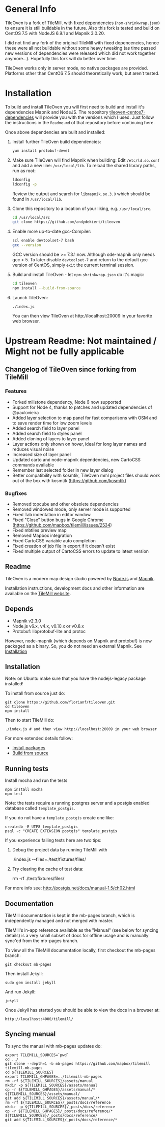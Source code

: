# General Info

TileOven is a fork of TileMill, with fixed dependencies (`npm-shrinkwrap.json`) to ensure it is still buildable in the future. Also this fork is tested and build on CentOS 7.5 with NodeJS 6.9.1 and Mapnik 3.0.20.

I did not find any fork of the original TileMill with fixed depencencies, hence these were all not buildable without some heavy tweaking (as time passed new versions of dependencies were released which did not work together anymore...). Hopefully this fork will do better over time.

TileOven works only in server mode, no native packages are provided. Platforms other than CentOS 7.5 should theoretically work, but aren't tested.

# Installation
To build and install TileOven you will first need to build and install it's dependencies Mapnik and NodeJS. The repository [tileoven-centos7-dependencies](https://github.com/andydekiert/tileoven-centos7-dependencies) will provide you with the versions which I used. Just follow the instructions in the `Readme.md` of that repository before continuing here.

Once above dependencies are built and installed:
1. Install further TileOven build dependencies:
   ```bash
   yum install protobuf-devel
   ```
   
2. Make sure TileOven will find Mapnik when building: Edit `/etc/ld.so.conf` and add a new line: `/usr/local/lib`. To reload the shared library paths, run as root:
   ```bash
   ldconfig
   ldconfig -p
   ```
   Review the output and search for `libmapnik.so.3.0` which should be found in `/usr/local/lib`.
   
3. Clone this repository to a location of your liking, e.g. `/usr/local/src`.
   ```bash
   cd /usr/local/src
   git clone https://github.com/andydekiert/tileoven
   ```
   
4. Enable more up-to-date gcc-Compiler:
   ```bash
   scl enable devtoolset-7 bash
   gcc --version
   ```
   GCC version should be >= 7.3.1 now. Although ode-mapnik only needs gcc > 5. To later disable `devtoolset-7` and return to the default gcc version of CentOS, simply `exit` the current terminal session.
   
5. Build and install TileOven - let `npm-shrinkwrap.json` do it's magic:
   ```bash
   cd tileoven
   npm install --build-from-source
   ```
   
6. Launch TileOven:
   ```
   ./index.js
   ```
   You can then view TileOven at http://localhost:20009 in your favorite web browser.
   

# Upstream Readme: Not maintained / Might not be fully applicable

## Changelog of TileOven since forking from TileMill
### Features

- Forked millstone dependency, Node 6 now supported
- Support for Node 4, thanks to patches and updated dependencies of @paulovieira
- Added layer selection to map panel for fast comparisons with OSM and to save render time for low zoom levels
- Added search field to layer panel
- Added search field to styles panel
- Added cloning of layers to layer panel
- Layer actions only shown on hover, ideal for long layer names and reduces visual noise
- Increased size of layer panel
- Updated carto and node-mapnik dependencies, new CartoCSS commands available
- Remember last selected folder in new layer dialog
- Better compatibility with kosmtik, TileOven mml project files should work out of the box with kosmtik (https://github.com/kosmtik)

### Bugfixes

- Removed topcube and other obsolete dependencies
- Removed windowed mode, only server mode is supported
- Fixed Tab indentation in editor window
- Fixed "Close" button bugs in Google Chrome (https://github.com/mapbox/tilemill/issues/2534)
- Fixed mbtiles preview map
- Removed Mapbox integration
- Fixed CartoCSS variable auto completion
- Fixed creation of job file in export if it doesn't exist
- Fixed multiple output of CartoCSS errors to update to latest version

## Readme

TileOven is a modern map design studio powered by [Node.js](http://nodejs.org) and [Mapnik](http://mapnik.org).

Installation instructions, development docs and other information are available on the [TileMill website](http://tilemill-project.github.io/tilemill).

## Depends

- Mapnik v2.3.0
- Node.js v6.x, v4.x, v0.10.x or v0.8.x
- Protobuf: libprotobuf-lite and protoc

However, node-mapnik (which depends on Mapnik and protobuf) is now packaged as a binary. So, you do not need an external Mapnik. See [Installation](#installation)

## Installation

Note: on Ubuntu make sure that you have the nodejs-legacy package installed!

To install from source just do:

    git clone https://github.com/florianf/tileoven.git
    cd tileoven
    npm install

Then to start TileMill do:

    ./index.js # and then view http://localhost:20009 in your web browser

For more extended details follow:

- [Install packages](http://mapbox.com/tilemill/docs/install/)
- [Build from source](http://mapbox.com/tilemill/docs/source/)

## Running tests

Install mocha and run the tests

    npm install mocha
    npm test


Note: the tests require a running postgres server and a postgis enabled
database called `template_postgis`.

If you do not have a `template_postgis` create one like:

    createdb -E UTF8 template_postgis
    psql -c "CREATE EXTENSION postgis" template_postgis

If you experience failing tests here are two tips:

1. Debug the project data by running TileMill with

    ./index.js --files=./test/fixtures/files/

2. Try clearing the cache of test data:

    rm -rf ./test/fixtures/files/

For more info see: http://postgis.net/docs/manual-1.5/ch02.html


## Documentation

TileMill documentation is kept in the mb-pages branch, which is independently managed and not merged with master.

TileMill's in-app reference available as the "Manual" (see below for syncing details) is a very small subset of docs for offline usage and is manually
sync'ed from the mb-pages branch.

To view all the TileMill documentation locally, first checkout the mb-pages branch:

    git checkout mb-pages

Then install Jekyll:

    sudo gem install jekyll

And run Jekyll:

    jekyll

Once Jekyll has started you should be able to view the docs in a browser at:

    http://localhost:4000/tilemill/


## Syncing manual

To sync the manual with mb-pages updates do:

    export TILEMILL_SOURCES=`pwd`
    cd ../
    git clone --depth=1 -b mb-pages https://github.com/mapbox/tilemill tilemill-mb-pages
    cd ${TILEMILL_SOURCES}
    export TILEMILL_GHPAGES=../tilemill-mb-pages
    rm -rf ${TILEMILL_SOURCES}/assets/manual
    mkdir -p ${TILEMILL_SOURCES}/assets/manual
    cp -r ${TILEMILL_GHPAGES}/assets/manual/* ${TILEMILL_SOURCES}/assets/manual/
    git add ${TILEMILL_SOURCES}/assets/manual/*
    rm -rf ${TILEMILL_SOURCES}/_posts/docs/reference
    mkdir -p ${TILEMILL_SOURCES}/_posts/docs/reference
    cp -r ${TILEMILL_GHPAGES}/_posts/docs/reference/* ${TILEMILL_SOURCES}/_posts/docs/reference/
    git add ${TILEMILL_SOURCES}/_posts/docs/reference/*
